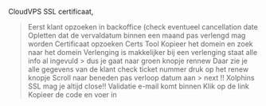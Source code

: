  CloudVPS SSL certificaat,
> Eerst klant opzoeken in backoffice (check eventueel cancellation date
> Opletten dat de vervaldatum binnen een maand pas verlengd mag worden
> Certificaat opzoeken
> Certs Tool
> Kopieer het domein en zoek naar het domein
> Verlenging is makkelijker bij een verlenging staat alle info al ingevuld > dus je gaat naar groen knopje rennew
> Daar zie je alle gegevens van de klant
> check ticket nummer
> druk op het renew knopje
> Scroll naar beneden
> pas verloop datum aan > next
!! Xolphins SSL mag je altijd close!!
Validatie e-mail komt binnen
> Klik op de link
> Kopieer de code en voer in